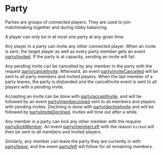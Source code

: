 # Party

Parties are groups of connected players. They are used to join matchmaking
together and during lobby balancing.

A player can only be in at most one party at any given time.

Any player in a party can invite any other connected player. When an invite is
sent, the target player as well as every party member gets an event
[party/invited](#invited). If the party is at capacity, sending an invite will fail.

Any pending invite can be cancelled by any member in the party with the request
[party/cancelInvite](#cancelInvite). Afterward, an event [party/inviteCancelled](#inviteCancelled) will be sent
to all party members and invited players. When the last member of a party leaves, the party
is disbanded and the cancelInvite event is sent to all players with a pending invite.

Accepting an invite can be done with [party/acceptInvite](#acceptInvite), and will be followed
by an event [party/memberJoined](#memberJoined) sent to all members and players with pending
invites. Declining is done with [party/declineInvite](#declineInvite) and will be followed by
[party/inviteDeclined](#inviteDeclined). Invites will time out after a while.

Any member in a party can kick any other member with the request [party/kickMember](#kickMember).
An event [party/memberLeft](#memberLeft) with the reason `kicked` will then be sent to all members and invited players.

Similarly, any member can leave the party they are currently in with [party/leave](#leave),
and the event [party/left](#left) will follow for all remaining members.
